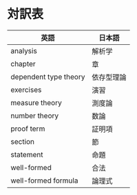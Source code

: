 # 対訳表

| 英語 | 日本語 |
| --- | --- |
| analysis | 解析学 |
| chapter | 章 |
| dependent type theory | 依存型理論 |
| exercises | 演習 |
| measure theory | 測度論 |
| number theory | 数論 |
| proof term | 証明項 |
| section | 節 |
| statement | 命題 |
| well-formed | 合法 |
| well-formed formula | 論理式 |
